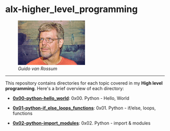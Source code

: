 # alx-higher_level_programming

<figure>
    <img src="images/GuidoVanRossum.jpg" style="width: 50%" />
    <figcaption>
        <em>Guido van Rossum</em>
    </figcaption>
</figure>
<hr>

This repository contains directories for each topic covered in my **High level programming**. Here's a brief overview of each directory:
- [**0x00-python-hello_world**](https://github.com/mdawoud27/alx-higher_level_programming/tree/main/0x00-python-hello_world): 0x00. Python - Hello, World

- [**0x01-python-if_else_loops_functions**](https://github.com/mdawoud27/alx-higher_level_programming/tree/main/0x01-python-if_else_loops_functions): 0x01. Python - if/else, loops, functions

- [**0x02-python-import_modules**](https://github.com/mdawoud27/alx-higher_level_programming/tree/main/0x02-python-import_modules): 0x02. Python - import & modules
  
